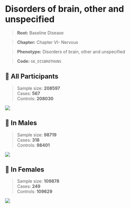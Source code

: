# Disorders of brain, other and unspecified

> **Root:** Baseline Disease  

> **Chapter:** Chapter VI- Nervous  

> **Phenotype:** Disorders of brain, other and unspecified  

> **Code:** `G6_DISBROTHUNS`

## 🧪 All Participants  
> Sample size: **208597**  
> Cases: **567**  
> Controls: **208030**
<img src="/Disease/Figures/ALL/Incidence/G6_DISBROTHUNS.png"/>
<CsvTable src="/Disease_Data/ALL/Incidence/COX_G6_DISBROTHUNS.csv" label="🔍 View full results" />

## 👨 In Males  
> Sample size: **98719**  
> Cases: **318**  
> Controls: **98401**
<img src="/Disease/Figures/Male/Incidence/G6_DISBROTHUNS.png"/>
<CsvTable src="/Disease_Data/Male/Incidence/COX_G6_DISBROTHUNS.csv" label="🔍 View full results" />

## 👩 In Females  
> Sample size: **109878**  
> Cases: **249**  
> Controls: **109629**
<img src="/Disease/Figures/Female/Incidence/G6_DISBROTHUNS.png"/>
<CsvTable src="/Disease_Data/Female/Incidence/COX_G6_DISBROTHUNS.csv" label="🔍 View full results" />
